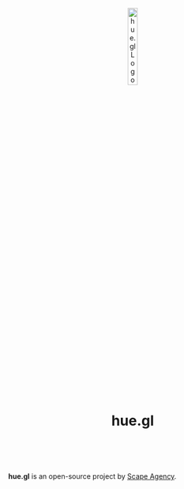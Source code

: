 <header>
<p align="center">
    <img src="assets/image/logo_dark.png" width="20%" height="20%" alt="hue.gl Logo">
</p>
<h1 align='center' style='border-bottom: none;'>hue.gl</h1>
<!-- <h3 align='center'></h3> -->
</header>
<br/>


**hue.gl** is an open-source project by [Scape Agency](https://www.scape.agency "Scape Agency website").
